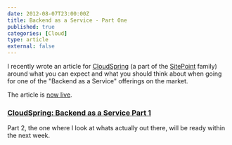 ```yaml
---
date: 2012-08-07T23:00:00Z
title: Backend as a Service - Part One
published: true
categories: [Cloud]
type: article
external: false
---
```

I recently wrote an article for [CloudSpring](http://cloudspring.com/) (a part of the [SitePoint](http://www.sitepoint.com/) family) around what you can expect and what you should think about when going for one of the "Backend as a Service" offerings on the market.  

The article is [now live](http://cloudspring.com/backend-as-a-service-part-1/).

### [CloudSpring: Backend as a Service Part 1](http://cloudspring.com/backend-as-a-service-part-1/)

Part 2, the one where I look at whats actually out there, will be ready within the next week.